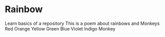 # Rainbow
Learn basics of a repository
This is a poem about rainbows and Monkeys
Red
Orange
Yellow
Green
Blue
Violet
Indigo
Monkey
